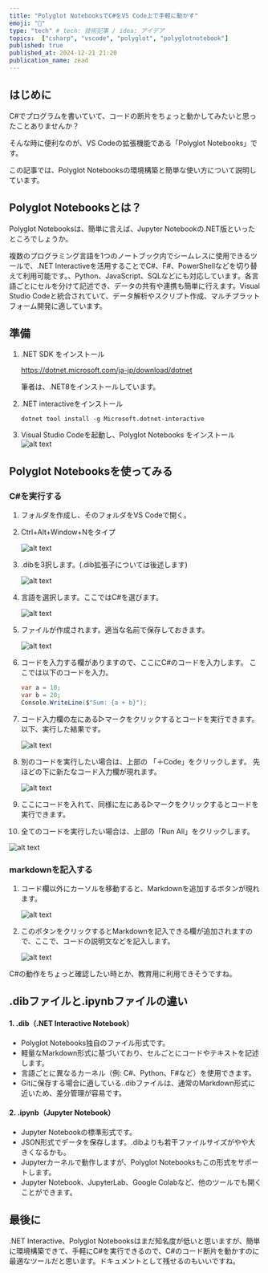 ```yaml
---
title: "Polyglot NotebooksでC#をVS Code上で手軽に動かす"
emoji: "🔔"
type: "tech" # tech: 技術記事 / idea: アイデア
topics:  ["csharp", "vscode", "polyglot", "polyglotnotebook"]
published: true
published_at: 2024-12-21 21:20
publication_name: zead
---
```


## はじめに

C#でプログラムを書いていて、コードの断片をちょっと動かしてみたいと思ったことありませんか？

そんな時に便利なのが、VS Codeの拡張機能である「Polyglot Notebooks」です。

この記事では、Polyglot Notebooksの環境構築と簡単な使い方について説明しています。

## Polyglot Notebooksとは？

Polyglot Notebooksは、簡単に言えば、Jupyter Notebookの.NET版といったところでしょうか。

複数のプログラミング言語を1つのノートブック内でシームレスに使用できるツールで、.NET Interactiveを活用することでC#、F#、PowerShellなどを切り替えて利用可能です。、Python、JavaScript、SQLなどにも対応しています。各言語ごとにセルを分けて記述でき、データの共有や連携も簡単に行えます。Visual Studio Codeと統合されていて、データ解析やスクリプト作成、マルチプラットフォーム開発に適しています。

## 準備

1. .NET SDK をインストール

    https://dotnet.microsoft.com/ja-jp/download/dotnet

    筆者は、.NET8をインストールしています。

2. .NET interactiveをインストール

    ```
    dotnet tool install -g Microsoft.dotnet-interactive
    ```
3. Visual Studio Codeを起動し、Polyglot Notebooks をインストール
    ![alt text](image-13.png)

## Polyglot Notebooksを使ってみる

### C#を実行する

1. フォルダを作成し、そのフォルダをVS Codeで開く。

2. Ctrl+Alt+Window+Nをタイプ

    ![alt text](image-14.png)    

3. .dibを3択します。(.dib拡張子については後述します)

    ![alt text](image-15.png)

4. 言語を選択します。ここではC#を選びます。

    ![alt text](image-16.png)

5. ファイルが作成されます。適当な名前で保存しておきます。

    ![alt text](image-17.png)

6. コードを入力する欄がありますので、ここにC#のコードを入力します。
    ここでは以下のコードを入力。

    ```cs
    var a = 10;
    var b = 20;
    Console.WriteLine($"Sum: {a + b}");
    ```

7. コード入力欄の左にある▷マークをクリックするとコードを実行できます。
   以下、実行した結果です。

    ![alt text](image-18.png)

8. 別のコードを実行したい場合は、上部の 「＋Code」をクリックします。
    先ほどの下に新たなコード入力欄が現れます。

    ![alt text](image-19.png)

9. ここにコードを入れて、同様に左にある▷マークをクリックするとコードを実行できます。

10. 全てのコードを実行したい場合は、上部の「Run All」をクリックします。

![alt text](image-20.png)

### markdownを記入する

1. コード欄以外にカーソルを移動すると、Markdownを追加するボタンが現れます。

    ![alt text](image-21.png)

2. このボタンをクリックするとMarkdownを記入できる欄が追加されますので、ここで、コードの説明文などを記入します。

    ![alt text](image-22.png)

C#の動作をちょっと確認したい時とか、教育用に利用できそうですね。

## .dibファイルと.ipynbファイルの違い

#### 1. .dib（.NET Interactive Notebook）

- Polyglot Notebooks独自のファイル形式です。
- 軽量なMarkdown形式に基づいており、セルごとにコードやテキストを記述します。
- 言語ごとに異なるカーネル（例: C#、Python、F#など）を使用できます。
- Gitに保存する場合に適している..dibファイルは、通常のMarkdown形式に近いため、差分管理が容易です。


#### 2. .ipynb（Jupyter Notebook）

- Jupyter Notebookの標準形式です。
- JSON形式でデータを保存します。.dibよりも若干ファイルサイズがやや大きくなるかも。
- Jupyterカーネルで動作しますが、Polyglot Notebooksもこの形式をサポートします。
- Jupyter Notebook、JupyterLab、Google Colabなど、他のツールでも開くことができます。

## 最後に

.NET Interactive、Polyglot Notebooksはまだ知名度が低いと思いますが、簡単に環境構築できて、手軽にC#を実行できるので、C#のコード断片を動かすのに最適なツールだと思います。ドキュメントとして残せるのもいいですね。


